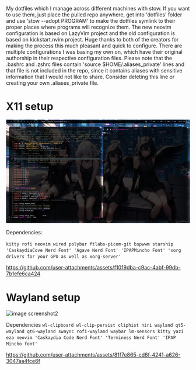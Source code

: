 My dotfiles which I manage across different machines with stow. If you want to use them, just place the pulled repo anywhere, get into 'dotfiles' folder and use 'stow --adopt PROGRAM' to make the dotfiles symlink to their proper places where programs will recognize them. The new neovim configuration is based on LazyVim project and the old configuration is based on kickstart.nvim project. Huge thanks to both of the creators for making the process this much pleasant and quick to configure. There are multiple configurations I was basing my own on, which have their original authorship in their respective configuration files. Please note that the .bashrc and .zshrc files contain 'source $HOME/.aliases_private' lines and that file is not included in the repo, since it contains aliases with sensitive information that I would not like to share. Consider deleting this line or creating your own .aliases_private file.

<h1>X11 setup</h1>

![image screenshot1](./img/screenshot1.png)

Dependencies:

```kitty rofi neovim wired polybar ftlabs-picom-git bspwwm starship 'CaskaydiaCove Nerd Font' 'Agave Nerd Font' 'IPAPMincho Font' 'xorg drivers for your GPU as well as xorg-server'```

<https://github.com/user-attachments/assets/f1019dba-c9ac-4abf-99db-7b1efe6ca424>

<h1>Wayland setup</h1>

![image screenshot2](./img/screenshot2.png)

Dependencies
```wl-clipboard wl-clip-persist cliphist niri wayland qt5-wayland qt6-wayland swaync rofi-wayland waybar lm-sensors kitty yazi eza neovim 'Caskaydia Code Nerd Font' 'Terminess Nerd Font' 'IPAP Mincho font'```

<https://github.com/user-attachments/assets/81f7e865-cd6f-4241-a626-3047aa4fce6f>
